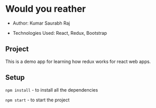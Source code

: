 # Would you reather

- Author: Kumar Saurabh Raj

- Technologies Used: React, Redux, Bootstrap

## Project

This is a demo app for learning how redux works for react web apps.

## Setup

`npm install` - to install all the dependencies

`npm start` - to start the project

